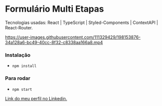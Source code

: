 # Formulário Multi Etapas

Tecnologias usadas: React | TypeScript | Styled-Components | ContextAPI | React-Router.

https://user-images.githubusercontent.com/111329429/198153876-34a128a6-bc49-40cc-8f32-c8338aa166a8.mp4

### Instalação
- `npm install`

### Para rodar 
- `npm start`

[Link do meu perfil no Linkedin.](https://www.linkedin.com/in/felipe-moises-4a1b58248/)
